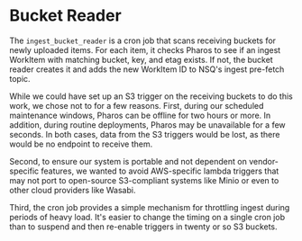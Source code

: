 # Bucket Reader

The `ingest_bucket_reader` is a cron job that scans receiving buckets for newly uploaded items. For each item, it checks Pharos to see if an ingest WorkItem with matching bucket, key, and etag exists. If not, the bucket reader creates it and adds the new WorkItem ID to NSQ's ingest pre-fetch topic.

While we could have set up an S3 trigger on the receiving buckets to do this work, we chose not to for a few reasons. First, during our scheduled maintenance windows, Pharos can be offline for two hours or more. In addition, during routine deployments, Pharos may be unavailable for a few seconds. In both cases, data from the S3 triggers would be lost, as there would be no endpoint to receive them.

Second, to ensure our system is portable and not dependent on vendor-specific features, we wanted to avoid AWS-specific lambda triggers that may not port to open-source S3-compliant systems like Minio or even to other cloud providers like Wasabi.

Third, the cron job provides a simple mechanism for throttling ingest during periods of heavy load. It's easier to change the timing on a single cron job than to suspend and then re-enable triggers in twenty or so S3 buckets.
